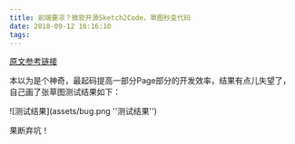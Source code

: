 ```yaml
---
title: 前端要凉？微软开源Sketch2Code，草图秒变代码
date: 2018-09-12 16:16:10
tags:
---
```


[原文参考链接](https://mp.weixin.qq.com/s?__biz=MzUxMzcxMzE5Ng==&mid=2247489475&idx=1&sn=69558d1c9518bf7429e42970e175810b&chksm=f951a280ce262b9618411cac4ec0de4bfaef94aa8389a55e6b2220140453debc5ad2f2982c6b&mpshare=1&scene=23&srcid=0912KeIVLoAu8s98RTEFpMMf%23rd)


本以为是个神奇，最起码提高一部分Page部分的开发效率，结果有点儿失望了，自己画了张草图测试结果如下：

![测试结果](assets/bug.png ''测试结果'')

果断弃坑！